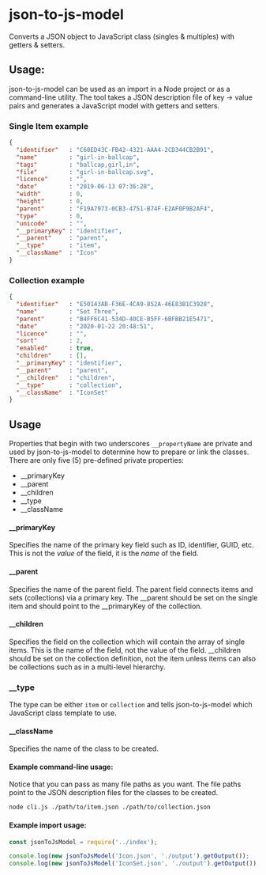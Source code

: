 # json-to-js-model

Converts a JSON object to JavaScript class (singles &amp; multiples) with getters &amp; setters.

## Usage:

json-to-js-model can be used as an import in a Node project or as a command-line utility. The tool takes a JSON
description file of key -> value pairs and generates a JavaScript model with getters and setters.

### Single Item example

```json
{
  "identifier"   : "C60ED43C-FB42-4321-AAA4-2CD344CB2B91",
  "name"         : "girl-in-ballcap",
  "tags"         : "ballcap,girl,in",
  "file"         : "girl-in-ballcap.svg",
  "licence"      : "",
  "date"         : "2019-06-13 07:36:28",
  "width"        : 0,
  "height"       : 0,
  "parent"       : "F19A7973-0CB3-4751-B74F-E2AF0F9B2AF4",
  "type"         : 0,
  "unicode"      : "",
  "__primaryKey" : "identifier",
  "__parent"     : "parent",
  "__type"       : "item",
  "__className"  : "Icon"
}
```
### Collection example

```json
{
  "identifier"   : "E50143AB-F36E-4CA9-852A-46E83B1C3928",
  "name"         : "Set Three",
  "parent"       : "B4FF6C41-534D-40CE-B5FF-6BFBB21E5471",
  "date"         : "2020-01-22 20:48:51",
  "licence"      : "",
  "sort"         : 2,
  "enabled"      : true,
  "children"     : [],
  "__primaryKey" : "identifier",
  "__parent"     : "parent",
  "__children"   : "children",
  "__type"       : "collection",
  "__className"  : "IconSet"
}
```

## Usage

Properties that begin with two underscores `__propertyName` are private and used by json-to-js-model to determine how to prepare or link the classes. There are only five (5) pre-defined 
private properties:

- __primaryKey
- __parent
- __children
- __type
- __className

#### __primaryKey

Specifies the name of the primary key field such as ID, identifier, GUID, etc. This is not the *value* of the field, it is the *name* of the field.

#### __parent

Specifies the name of the parent field. The parent field connects items and sets (collections) via a primary key. The __parent should be set on 
the single item and should point to the __primaryKey of the collection.

#### __children

Specifies the field on the collection which will contain the array of single items. This is the name of the field, not the value of the field. 
__children should be set on the collection definition, not the item unless items can also be collections such as in a multi-level hierarchy.

### __type

The type can be either `item` or `collection` and tells json-to-js-model which JavaScript class template to use.

#### __className

Specifies the name of the class to be created.

#### Example command-line usage:

Notice that you can pass as many file paths as you want. The file paths point to the JSON description files for the classes to be created.

```bash
node cli.js ./path/to/item.json ./path/to/collection.json
```

#### Example import usage:

```javascript
const jsonToJsModel = require('../index');

console.log(new jsonToJsModel('Icon.json', './output').getOutput());
console.log(new jsonToJsModel('IconSet.json', './output').getOutput());
```